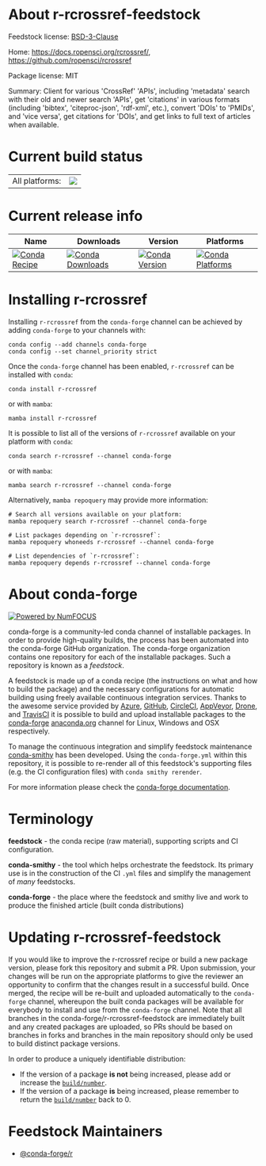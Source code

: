 About r-rcrossref-feedstock
===========================

Feedstock license: [BSD-3-Clause](https://github.com/conda-forge/r-rcrossref-feedstock/blob/main/LICENSE.txt)

Home: https://docs.ropensci.org/rcrossref/, https://github.com/ropensci/rcrossref

Package license: MIT

Summary: Client for various 'CrossRef' 'APIs', including 'metadata' search with their old and newer search 'APIs', get 'citations' in various formats (including 'bibtex', 'citeproc-json', 'rdf-xml', etc.), convert 'DOIs' to 'PMIDs', and 'vice versa', get citations for 'DOIs', and get links to full text of articles when available.

Current build status
====================


<table><tr><td>All platforms:</td>
    <td>
      <a href="https://dev.azure.com/conda-forge/feedstock-builds/_build/latest?definitionId=11482&branchName=main">
        <img src="https://dev.azure.com/conda-forge/feedstock-builds/_apis/build/status/r-rcrossref-feedstock?branchName=main">
      </a>
    </td>
  </tr>
</table>

Current release info
====================

| Name | Downloads | Version | Platforms |
| --- | --- | --- | --- |
| [![Conda Recipe](https://img.shields.io/badge/recipe-r--rcrossref-green.svg)](https://anaconda.org/conda-forge/r-rcrossref) | [![Conda Downloads](https://img.shields.io/conda/dn/conda-forge/r-rcrossref.svg)](https://anaconda.org/conda-forge/r-rcrossref) | [![Conda Version](https://img.shields.io/conda/vn/conda-forge/r-rcrossref.svg)](https://anaconda.org/conda-forge/r-rcrossref) | [![Conda Platforms](https://img.shields.io/conda/pn/conda-forge/r-rcrossref.svg)](https://anaconda.org/conda-forge/r-rcrossref) |

Installing r-rcrossref
======================

Installing `r-rcrossref` from the `conda-forge` channel can be achieved by adding `conda-forge` to your channels with:

```
conda config --add channels conda-forge
conda config --set channel_priority strict
```

Once the `conda-forge` channel has been enabled, `r-rcrossref` can be installed with `conda`:

```
conda install r-rcrossref
```

or with `mamba`:

```
mamba install r-rcrossref
```

It is possible to list all of the versions of `r-rcrossref` available on your platform with `conda`:

```
conda search r-rcrossref --channel conda-forge
```

or with `mamba`:

```
mamba search r-rcrossref --channel conda-forge
```

Alternatively, `mamba repoquery` may provide more information:

```
# Search all versions available on your platform:
mamba repoquery search r-rcrossref --channel conda-forge

# List packages depending on `r-rcrossref`:
mamba repoquery whoneeds r-rcrossref --channel conda-forge

# List dependencies of `r-rcrossref`:
mamba repoquery depends r-rcrossref --channel conda-forge
```


About conda-forge
=================

[![Powered by
NumFOCUS](https://img.shields.io/badge/powered%20by-NumFOCUS-orange.svg?style=flat&colorA=E1523D&colorB=007D8A)](https://numfocus.org)

conda-forge is a community-led conda channel of installable packages.
In order to provide high-quality builds, the process has been automated into the
conda-forge GitHub organization. The conda-forge organization contains one repository
for each of the installable packages. Such a repository is known as a *feedstock*.

A feedstock is made up of a conda recipe (the instructions on what and how to build
the package) and the necessary configurations for automatic building using freely
available continuous integration services. Thanks to the awesome service provided by
[Azure](https://azure.microsoft.com/en-us/services/devops/), [GitHub](https://github.com/),
[CircleCI](https://circleci.com/), [AppVeyor](https://www.appveyor.com/),
[Drone](https://cloud.drone.io/welcome), and [TravisCI](https://travis-ci.com/)
it is possible to build and upload installable packages to the
[conda-forge](https://anaconda.org/conda-forge) [anaconda.org](https://anaconda.org/)
channel for Linux, Windows and OSX respectively.

To manage the continuous integration and simplify feedstock maintenance
[conda-smithy](https://github.com/conda-forge/conda-smithy) has been developed.
Using the ``conda-forge.yml`` within this repository, it is possible to re-render all of
this feedstock's supporting files (e.g. the CI configuration files) with ``conda smithy rerender``.

For more information please check the [conda-forge documentation](https://conda-forge.org/docs/).

Terminology
===========

**feedstock** - the conda recipe (raw material), supporting scripts and CI configuration.

**conda-smithy** - the tool which helps orchestrate the feedstock.
                   Its primary use is in the construction of the CI ``.yml`` files
                   and simplify the management of *many* feedstocks.

**conda-forge** - the place where the feedstock and smithy live and work to
                  produce the finished article (built conda distributions)


Updating r-rcrossref-feedstock
==============================

If you would like to improve the r-rcrossref recipe or build a new
package version, please fork this repository and submit a PR. Upon submission,
your changes will be run on the appropriate platforms to give the reviewer an
opportunity to confirm that the changes result in a successful build. Once
merged, the recipe will be re-built and uploaded automatically to the
`conda-forge` channel, whereupon the built conda packages will be available for
everybody to install and use from the `conda-forge` channel.
Note that all branches in the conda-forge/r-rcrossref-feedstock are
immediately built and any created packages are uploaded, so PRs should be based
on branches in forks and branches in the main repository should only be used to
build distinct package versions.

In order to produce a uniquely identifiable distribution:
 * If the version of a package **is not** being increased, please add or increase
   the [``build/number``](https://docs.conda.io/projects/conda-build/en/latest/resources/define-metadata.html#build-number-and-string).
 * If the version of a package **is** being increased, please remember to return
   the [``build/number``](https://docs.conda.io/projects/conda-build/en/latest/resources/define-metadata.html#build-number-and-string)
   back to 0.

Feedstock Maintainers
=====================

* [@conda-forge/r](https://github.com/orgs/conda-forge/teams/r/)

